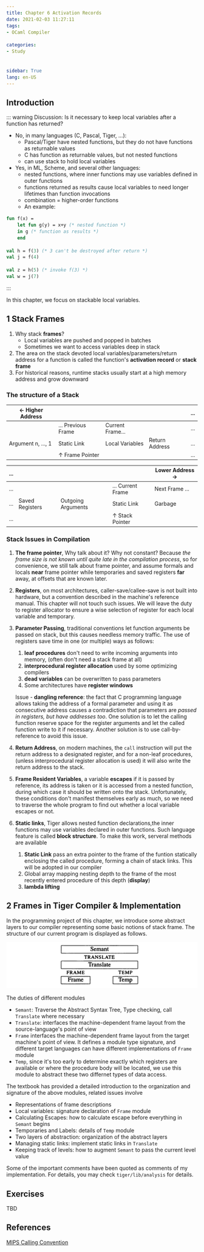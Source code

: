 ```yaml
---
title: Chapter 6 Activation Records
date: 2021-02-03 11:27:11
tags: 
- OCaml Compiler

categories: 
- Study


sidebar: True
lang: en-US
---
```



<!-- more -->

## Introduction

::: warning Discussion: Is it necessary to keep local variables after a function has returned?

- No, in many languages (C, Pascal, Tiger, ...):
  - Pascal/Tiger have nested functions, but they do not have functions as returnable values
  - C has function as returnable values, but not nested functions
  - can use stack to hold local variables
- Yes, in ML, Scheme, and several other languages:
  - nested functions, where inner functions may use variables defined in outer functions
  - functions returned as results cause local variables to need longer lifetimes than function invocations
  - combination = higher-order functions
  - An example:

```SML
fun f(x) = 
    let fun g(y) = x+y (* nested function *)
    in g (* function as results *)
    end

val h = f(3) (* 3 can't be destroyed after return *)
val j = f(4)

val z = h(5) (* invoke f(3) *)
val w = j(7)
```
:::

In this chapter, we focus on stackable local variables.

## 1 Stack Frames

1. Why stack **frames**?
   - Local variables are pushed and popped in batches
   - Sometimes we want to access variables deep in stack
2. The area on the stack devoted local variables/parameters/return address for a function is called the function's **activation record** or **stack frame**
3. For historical reasons, runtime stacks usually start at a high memory address and grow downward

### The structure of a Stack


| <- Higher Address  |                    |                    |                   | ...              |
|--------------------|--------------------|--------------------|-------------------|------------------|
|                    | ... Previous Frame | Current Frame...   |                   | ...              |
| Argument n, ..., 1 | Static Link        | Local Variables    | Return Address    | ...              |
|                    | ↑ Frame Pointer    |                    |                   | ...              |


| ...                |                    |                    |                   | Lower Address -> |
|--------------------|--------------------|--------------------|-------------------|------------------|
| ...                |                    |                    | ... Current Frame | Next Frame ...   |
| ...                | Saved Registers    | Outgoing Arguments | Static Link       | Garbage          |
| ...                |                    |                    | ↑ Stack Pointer   |                  |


### Stack Issues in Compilation

1. **The frame pointer**, Why talk about it? Why not constant? Because *the frame size is not known until quite late in the compilation process*, so for convenience, we still talk about frame pointer, and assume formals and locals **near** frame pointer while temporaries and saved registers **far** away, at offsets that are known later.

2. **Registers**, on most architectures, caller-save/callee-save is not built into hardware, but a convention described in the machine's reference manual. This chapter will not touch such issues. We will leave the duty to register allocator to ensure a wise selection of register for each local variable and temporary.

3. **Parameter Passing**, traditional conventions let function arguments be passed on stack, but this causes needless memory traffic. The use of registers save time in one (or multiple) ways as follows:
   1. **leaf procedures** don't need to write incoming arguments into memory, (often don't need a stack frame at all)
   2. **interprocedural register allocation** used by some optimizing compilers
   3. **dead variables** can be overwritten to pass parameters
   4. Some architectures have **register windows**

   Issue - **dangling reference**: the fact that C programming language allows taking the address of a formal parameter and using it as consecutive address causes a contradiction that parameters are *passed in registers, but have addresses too*. One solution is to let the calling function reserve space for the register arguments and let the called function write to it if necessary. Another solution is to use call-by-reference to avoid this issue.

4. **Return Address**, on modern machines, the `call` instruction will put the return address to a designated register, and for a non-leaf procedures, (unless interprocedural register allocation is used) it will also write the return address to the stack.

5. **Frame Resident Variables**, a variable **escapes** if it is passed by reference, its address is taken or it is accessed from a nested function, during which case it should be written onto the stack. Unfortunately, these conditions don't manifest themselves early as much, so we need to traverse the whole program to find out whether a local variable escapes or not.

6. **Static links**, Tiger allows nested function declarations,the inner functions may use variables declared in outer functions. Such language feature is called **block structure**. To make this work, serveral methods are available
   1. **Static Link** pass an extra pointer to the frame of the funtion statically enclosing the called procedure, forming a chain of stack links. This will be adopted in our compiler
   2. Global array mapping nesting depth to the frame of the most recently entered procedure of this depth (**display**)
   3. **lambda lifting**

## 2 Frames in Tiger Compiler & Implementation

In the programming project of this chapter, we introduce some abstract layers to our compiler representing some basic notions of stack frame. The structure of our current program is displayed as follows.

![](./img/02-03-22-46-15.png)

The duties of different modules
- `Semant`: Traverse the Abstract Syntax Tree, Type checking, call `Translate` where necessary
- `Translate`: interfaces the machine-dependent frame layout from the source-language's point of view
- `Frame` interfaces the machine-dependent frame layout from the target machine's point of view. It defines a module type signature, and different target languages can have different implementations of `Frame` module
- `Temp`, since it's too early to determine exactly which registers are available or where the procedure body will be located, we use this module to abstract these two differnet types of data access.

The textbook has provided a detailed introduction to the organization and signature of the above modules, related issues involve
- Representations of frame descriptions
- Local variables: signature declaration of `Frame` module
- Calculating Escapes: how to calculate escape before everything in `Semant` begins
- Temporaries and Labels: details of `Temp` module
- Two layers of abstraction: organization of the abstract layers
- Managing static links: implement static links in `Translate`
- Keeping track of levels: how to augment `Semant` to pass the current level value

Some of the important comments have been quoted as comments of my implementation. For details, you may check `tiger/lib/analysis` for details.

## Exercises

TBD

## References

[MIPS Calling Convention](https://courses.cs.washington.edu/courses/cse410/09sp/examples/MIPSCallingConventionsSummary.pdf)
